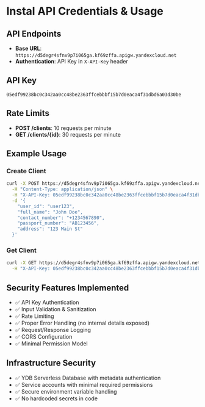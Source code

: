 # Instal API Credentials & Usage

## API Endpoints
- **Base URL**: `https://d5degr4sfnv9p7i065ga.kf69zffa.apigw.yandexcloud.net`
- **Authentication**: API Key in `X-API-Key` header

## API Key
```
05edf99238bc0c342aa0cc48be2363ffcebbbf15b7d0eaca4f31dbd6a03d30be
```

## Rate Limits
- **POST /clients**: 10 requests per minute
- **GET /clients/{id}**: 30 requests per minute

## Example Usage

### Create Client
```bash
curl -X POST https://d5degr4sfnv9p7i065ga.kf69zffa.apigw.yandexcloud.net/clients \
  -H "Content-Type: application/json" \
  -H "X-API-Key: 05edf99238bc0c342aa0cc48be2363ffcebbbf15b7d0eaca4f31dbd6a03d30be" \
  -d '{
    "user_id": "user123",
    "full_name": "John Doe",
    "contact_number": "+1234567890",
    "passport_number": "AB123456",
    "address": "123 Main St"
  }'
```

### Get Client
```bash
curl -X GET https://d5degr4sfnv9p7i065ga.kf69zffa.apigw.yandexcloud.net/clients/{client_id} \
  -H "X-API-Key: 05edf99238bc0c342aa0cc48be2363ffcebbbf15b7d0eaca4f31dbd6a03d30be"
```

## Security Features Implemented
- ✅ API Key Authentication
- ✅ Input Validation & Sanitization
- ✅ Rate Limiting
- ✅ Proper Error Handling (no internal details exposed)
- ✅ Request/Response Logging
- ✅ CORS Configuration
- ✅ Minimal Permission Model

## Infrastructure Security
- ✅ YDB Serverless Database with metadata authentication
- ✅ Service accounts with minimal required permissions
- ✅ Secure environment variable handling
- ✅ No hardcoded secrets in code 